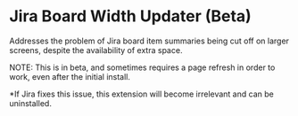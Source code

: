 # Jira Board Width Updater (Beta)

Addresses the problem of Jira board item summaries being cut off on larger screens, despite the availability of extra space.

NOTE: This is in beta, and sometimes requires a page refresh in order to work, even after the initial install.

*If Jira fixes this issue, this extension will become irrelevant and can be uninstalled.
